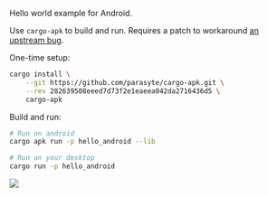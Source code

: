 Hello world example for Android.

Use `cargo-apk` to build and run. Requires a patch to workaround [an upstream bug](https://github.com/rust-mobile/cargo-subcommand/issues/29).

One-time setup:

```sh
cargo install \
    --git https://github.com/parasyte/cargo-apk.git \
    --rev 282639508eeed7d73f2e1eaeea042da2716436d5 \
    cargo-apk
```

Build and run:

```sh
# Run on android
cargo apk run -p hello_android --lib

# Run on your desktop
cargo run -p hello_android
```

![](screenshot.png)
